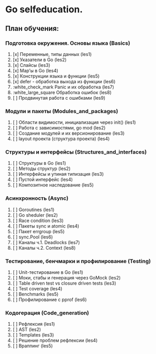 # Go selfeducation.
## План обучения:
### Подготовка окружения. Основы языка (Basics)
1. [x] Переменные, типы данных (les1) 
2. [x] Указатели в Go (les2)  
3. [x] Слайсы (les3)  
4. [x] Map’ы в Go (les4)  
5. [x] Конструкции языка и функции (les5) 
6. [x] defer - обработка выхода из функции (les6)  
7. :white_check_mark Panic и их обработка (les7)  
8. :white_large_square Обработка ошибок (les8)  
9. [ ] Продвинутая работа с ошибками (les9)  
### Модули и пакеты (Modules_and_packages)
1. [ ] Области видимости, инициализация через init() (les1) 
2. [ ] Работа с зависимостями, go mod (les2) 
3. [ ] Создание модулей и их версионирование (les3) 
4. [ ] layout проекта (структура проекта) (les4)
### Структуры и интерфейсы (Structures_and_interfaces)
1. [ ] Структуры в Go (les1) 
2. [ ] Методы структур (les2) 
3. [ ] Интерфейсы и утиная типизация (les3) 
4. [ ] Пустой интерфейс (les4)
5. [ ] Композитное наследование (les5) 
### Асинхронность (Async)
1. [ ] Goroutines (les1) 
2. [ ] Go sheduler (les2) 
3. [ ] Race condition (les3) 
4. [ ] Пакеты sync и atomic (les4)
5. [ ] Пакет errgroup (les5) 
6. [ ] sync.Pool (les6) 
7. [ ] Каналы ч.1. Deadlocks (les7) 
8. [ ] Каналы ч.2. Context (les8) 
### Тестирование, бенчмарки и профилирование (Testing) 
1. [ ] Unit-тестирование в Go (les1) 
2. [ ] Моки, стабы и генерация через GoMock (les2) 
3. [ ] Table driven test vs closure driven tests (les3) 
4. [ ] Test coverage (les4) 
5. [ ] Benchmarks (les5) 
6. [ ] Профилирование с pprof (les6) 
### Кодогерация (Code_generation)
1. [ ] Рефлексия (les1) 
2. [ ] AST (les2) 
3. [ ] Templates (les3) 
4. [ ] Решение проблем рефлексии (les4) 
5. [ ] Враппинг (les5) 